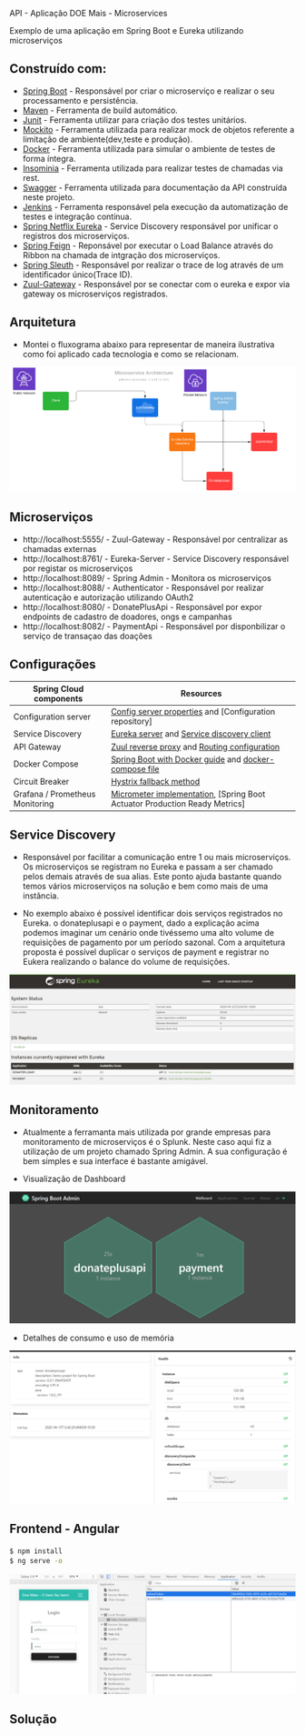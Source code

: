 
API - Aplicação DOE Mais - Microservices

Exemplo de uma aplicação em Spring Boot e Eureka utilizando microserviços

## Construído com:

- [Spring Boot](https://spring.io/projects/spring-boot) - Responsável por criar o microserviço e realizar o seu processamento e persistência.
- [Maven](https://maven.apache.org/) - Ferramenta de build automático.
- [Junit](https://junit.org/junit5/) - Ferramenta utilizar para criação dos testes unitários.
- [Mockito](https://site.mockito.org/) - Ferramenta utilizada para realizar mock de objetos referente a limitação de ambiente(dev,teste e produção).
- [Docker](https://www.docker.com/) - Ferramenta utilizada para simular o ambiente de testes de forma íntegra.
- [Insominia](https://insomnia.rest/) - Ferramenta utilizada para realizar testes de chamadas via rest.
- [Swagger](https://swagger.io/) - Ferramenta utilizada para documentação da API construída neste projeto.
- [Jenkins](https://jenkins.io/) - Ferramenta responsável pela execução da automatização de testes e integração contínua.
- [Spring Netflix Eureka](https://spring.io/projects/spring-cloud-netflix/) - Service Discovery responsável por unificar o registros dos microserviços.
- [Spring Feign](https://spring.io/projects/spring-cloud-openfeign/) - Reponsável por executar o Load Balance através do Ribbon na chamada de intgração dos microserviços.
- [Spring Sleuth](https://spring.io/projects/spring-cloud-sleuth/) - Responsável por realizar o trace de log através de um identificador único(Trace ID). 
- [Zuul-Gateway](https://spring.io/projects/spring-cloud-sleuth/) - Responsável por se conectar com o eureka e expor via gateway os microserviços registrados.

## Arquitetura

- Montei o fluxograma abaixo para representar de maneira ilustrativa como foi aplicado cada tecnologia e como se relacionam.

<img src="img/archtecture.png">

## Microserviços

- http://localhost:5555/ - Zuul-Gateway -  Responsável por centralizar as chamadas externas
- http://localhost:8761/ - Eureka-Server - Service Discovery responsável por registar os microserviços
- http://localhost:8089/ - Spring Admin -  Monitora os microserviços
- http://localhost:8088/ - Authenticator - Responsável por realizar autenticação e autorização utilizando OAuth2
- http://localhost:8080/ - DonatePlusApi - Responsável por expor endpoints de cadastro de doadores, ongs e campanhas
- http://localhost:8082/ - PaymentApi -    Responsável por disponbilizar o serviço de transaçao das doações

## Configurações

| Spring Cloud components         | Resources  |
|---------------------------------|------------|
| Configuration server            | [Config server properties](spring-petclinic-config-server/src/main/resources/application.yml) and [Configuration repository] |
| Service Discovery               | [Eureka server](spring-petclinic-discovery-server) and [Service discovery client](spring-petclinic-vets-service/src/main/java/org/springframework/samples/petclinic/vets/VetsServiceApplication.java) |
| API Gateway                     | [Zuul reverse proxy](spring-petclinic-api-gateway/src/main/java/org/springframework/samples/petclinic/api/ApiGatewayApplication.java) and [Routing configuration](https://github.com/spring-petclinic/spring-petclinic-microservices-config/blob/master/api-gateway.yml) |
| Docker Compose                  | [Spring Boot with Docker guide](https://spring.io/guides/gs/spring-boot-docker/) and [docker-compose file](docker-compose.yml) |
| Circuit Breaker                 | [Hystrix fallback method](spring-petclinic-api-gateway/src/main/java/org/springframework/samples/petclinic/api/application/VisitsServiceClient.java)  |
| Grafana / Prometheus Monitoring | [Micrometer implementation](https://micrometer.io/), [Spring Boot Actuator Production Ready Metrics] |


## Service Discovery

- Responsável por facilitar a comunicação entre 1 ou mais microserviços. Os microserviços se registram no Eureka e passam a ser chamado pelos demais através de sua alias.
Este ponto ajuda bastante quando temos vários microserviços na solução e bem como mais de uma instância.

- No exemplo abaixo é possível identificar dois serviços registrados no Eureka. o donateplusapi e o payment, dado a explicação acima podemos imaginar um cenário onde tivéssemo
uma alto volume de requisições de pagamento por um período sazonal. Com a arquitetura proposta é possível duplicar o serviços de payment e registrar no Eukera realizando o
balance do volume de requisições.

<img src="img/eureka.png">

## Monitoramento

- Atualmente a ferramanta mais utilizada por grande empresas para monitoramento de microserviços é o Splunk. Neste caso aqui fiz a utilização de um projeto chamado 
Spring Admin. A sua configuração é bem simples e sua interface é bastante amigável.

- Visualização de Dashboard 

<img src="img/spring_admin.png">

- Detalhes de consumo e uso de memória

<img src="img/spring_admin2.png">

## Frontend - Angular

```sh
$ npm install
$ ng serve -o
```

<img src="img/frontend2.png">

## Solução

